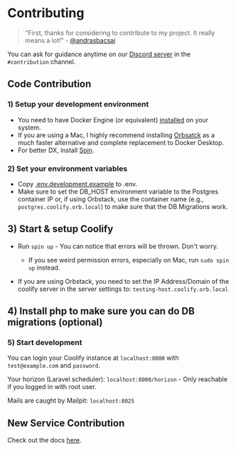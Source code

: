 # Contributing

> "First, thanks for considering to contribute to my project. 
  It really means a lot!" - [@andrasbacsai](https://github.com/andrasbacsai)

You can ask for guidance anytime on our 
[Discord server](https://coollabs.io/discord) in the `#contribution` channel.

## Code Contribution

### 1) Setup your development environment

- You need to have Docker Engine (or equivalent) [installed](https://docs.docker.com/engine/install/) on your system.
- If you are using a Mac, I highly recommend installing [Orbsatck](https://orbstack.dev/download) as a much faster alternative and complete replacement to Docker Desktop.
- For better DX, install [Spin](https://serversideup.net/open-source/spin/docs).

### 2) Set your environment variables

- Copy [.env.development.example](./.env.development.example) to .env.
- Make sure to set the DB_HOST environment variable to the Postgres container IP or, if using Orbstack, use the container name (e.g., `postgres.coolify.orb.local`) to make sure that the DB Migrations work.

## 3) Start & setup Coolify

- Run `spin up` - You can notice that errors will be thrown. Don't worry.
  - If you see weird permission errors, especially on Mac, run `sudo spin up` instead.

- If you are using Orbstack, you need to set the IP Address/Domain of the coolify server in the server settings to: `testing-host.coolify.orb.local`

## 4) Install php to make sure you can do DB migrations (optional)

### 5) Start development
You can login your Coolify instance at `localhost:8000` with `test@example.com` and `password`.

Your horizon (Laravel scheduler): `localhost:8000/horizon` - Only reachable if you logged in with root user.

Mails are caught by Mailpit: `localhost:8025`


## New Service Contribution
Check out the docs [here](https://coolify.io/docs/knowledge-base/add-a-service).
